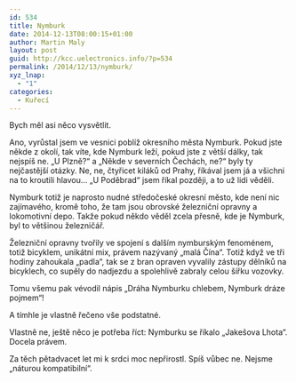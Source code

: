 ```yaml
---
id: 534
title: Nymburk
date: 2014-12-13T08:00:15+01:00
author: Martin Maly
layout: post
guid: http://kcc.uelectronics.info/?p=534
permalink: /2014/12/13/nymburk/
xyz_lnap:
  - "1"
categories:
  - Kuřecí
---
```

Bych měl asi něco vysvětlit.

Ano, vyrůstal jsem ve vesnici poblíž okresního města Nymburk. Pokud jste někde z okolí, tak víte, kde Nymburk leží, pokud jste z větší dálky, tak nejspíš ne. &#8222;U Plzně?&#8220; a &#8222;Někde v severních Čechách, ne?&#8220; byly ty nejčastější otázky. Ne, ne, čtyřicet kiláků od Prahy, říkával jsem já a všichni na to kroutili hlavou&#8230; &#8222;U Poděbrad&#8220; jsem říkal později, a to už lidi věděli.

Nymburk totiž je naprosto nudné středočeské okresní město, kde není nic zajímavého, kromě toho, že tam jsou obrovské železniční opravny a lokomotivní depo. Takže pokud někdo věděl zcela přesně, kde je Nymburk, byl to většinou železničář.

Železniční opravny tvořily ve spojení s dalším nymburským fenoménem, totiž bicyklem, unikátní mix, právem nazývaný &#8222;malá Čína&#8220;. Totiž když ve tři hodiny zahoukala &#8222;padla&#8220;, tak se z bran opraven vyvalily zástupy dělníků na bicyklech, co supěly do nadjezdu a spolehlivě zabraly celou šířku vozovky.

Tomu všemu pak vévodil nápis &#8222;Dráha Nymburku chlebem, Nymburk dráze pojmem&#8220;!

A tímhle je vlastně řečeno vše podstatné.

Vlastně ne, ještě něco je potřeba říct: Nymburku se říkalo &#8222;Jakešova Lhota&#8220;. Docela právem.

Za těch pětadvacet let mi k srdci moc nepřirostl. Spíš vůbec ne. Nejsme &#8222;náturou kompatibilní&#8220;.